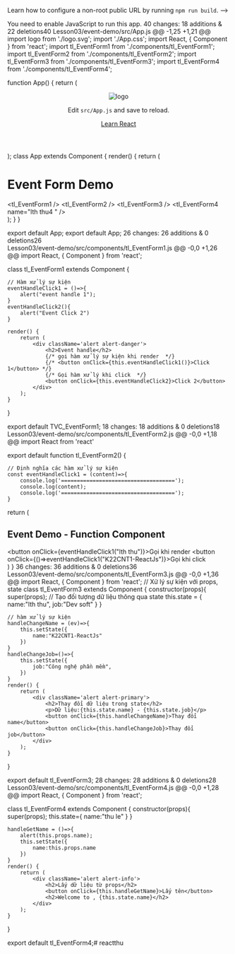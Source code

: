   Learn how to configure a non-root public URL by running `npm run build`.
    -->
    <title>React App</title>
    <link href="https://cdn.jsdelivr.net/npm/bootstrap@5.3.3/dist/css/bootstrap.min.css" rel="stylesheet" integrity="sha384-QWTKZyjpPEjISv5WaRU9OFeRpok6YctnYmDr5pNlyT2bRjXh0JMhjY6hW+ALEwIH" crossorigin="anonymous">
  </head>
  <body>
    <noscript>You need to enable JavaScript to run this app.</noscript>
 40 changes: 18 additions & 22 deletions40  
Lesson03/event-demo/src/App.js
@@ -1,25 +1,21 @@
import logo from './logo.svg';
import './App.css';
import React, { Component } from 'react';
import tl_EventForm1 from './components/tl_EventForm1';
import tl_EventForm2 from './components/tl_EventForm2';
import tl_EventForm3 from './components/tl_EventForm3';
import tl_EventForm4 from './components/tl_EventForm4';

function App() {
  return (
    <div className="App">
      <header className="App-header">
        <img src={logo} className="App-logo" alt="logo" />
        <p>
          Edit <code>src/App.js</code> and save to reload.
        </p>
        <a
          className="App-link"
          href="https://reactjs.org"
          target="_blank"
          rel="noopener noreferrer"
        >
          Learn React
        </a>
      </header>
    </div>
  );
class App extends Component {
  render() {
    return (
      <div className='container'>
          <h1>Event Form Demo</h1>
          <tl_EventForm1 />
          <tl_EventForm2 />
          <tl_EventForm3 />
          <tl_EventForm4 name="lth thu4
            " />
      </div>
    );
  }
}

export default App;
export default App;
 26 changes: 26 additions & 0 deletions26  
Lesson03/event-demo/src/components/tl_EventForm1.js
@@ -0,0 +1,26 @@
import React, { Component } from 'react';

class tl_EventForm1 extends Component {

    // Hàm xử lý sự kiện
    eventHandleClick1 = ()=>{
        alert("event handle 1");
    }
    eventHandleClick2(){
        alert("Event Click 2")
    }

    render() {
        return (
            <div className='alert alert-danger'>
                <h2>Event handle</h2>
                {/* gọi hàm xử lý sự kiện khi render  */}
                {/* <button onClick={this.eventHandleClick1()}>Click 1</button> */}
                {/* Gọi hàm xử lý khi click  */}
                <button onClick={this.eventHandleClick2}>Click 2</button>
            </div>
        );
    }
}

export default TVC_EventForm1;
 18 changes: 18 additions & 0 deletions18  
Lesson03/event-demo/src/components/tl_EventForm2.js
@@ -0,0 +1,18 @@
import React from 'react'

export default function tl_EventForm2() {

    // Định nghĩa các hàm xử lý sự kiện
    const eventHandleClick1 = (content)=>{
        console.log('====================================');
        console.log(content);
        console.log('====================================');
    }
  return (
    <div className='alert alert-success'>
      <h2>Event Demo - Function Component</h2>
        <button onClick={eventHandleClick1("lth thu")}>Gọi khi render</button>
        <button onClick={()=>eventHandleClick1("K22CNT1-ReactJs")}>Gọi khi click </button>
    </div>
  )
}
 36 changes: 36 additions & 0 deletions36  
Lesson03/event-demo/src/components/tl_EventForm3.js
@@ -0,0 +1,36 @@
import React, { Component } from 'react';
// Xử lý sự kiện với props, state
class tl_EventForm3 extends Component {
    constructor(props){
        super(props);
        // Tạo đối tượng dữ liệu thông qua state
        this.state = {
            name:"lth thu",
            job:"Dev soft"
        }
    }

    // hàm xử lý sự kiện
    handleChangeName = (ev)=>{
        this.setState({
            name:"K22CNT1-ReactJs"
        })
    }
    handleChangeJob=()=>{
        this.setState({
            job:"Công nghệ phần mềm",
        })
    }
    render() {
        return (
            <div className='alert alert-primary'>
                <h2>Thay đổi dữ liệu trong state</h2>
                <p>Dữ liệu:{this.state.name} - {this.state.job}</p>
                <button onClick={this.handleChangeName}>Thay đổi name</button>
                <button onClick={this.handleChangeJob}>Thay đổi job</button>
            </div>
        );
    }
}

export default tl_EventForm3;
 28 changes: 28 additions & 0 deletions28  
Lesson03/event-demo/src/components/tl_EventForm4.js
@@ -0,0 +1,28 @@
import React, { Component } from 'react';

class tl_EventForm4 extends Component {
    constructor(props){
        super(props);
        this.state={
            name:"thu le"
        }
    }

    handleGetName = ()=>{
        alert(this.props.name);
        this.setState({
            name:this.props.name
        })
    }
    render() {
        return (
            <div className='alert alert-info'>
                <h2>Lấy dữ liệu từ props</h2>
                <button onClick={this.handleGetName}>Lấy tên</button>
                <h2>Welcome to , {this.state.name}</h2>
            </div>
        );
    }
}

export default tl_EventForm4;# reactthu
